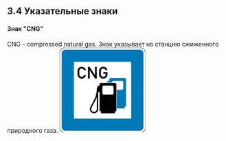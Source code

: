 ## 3.4 Указательные знаки

#### Знак "CNG"
<a>CNG - compressed natural gas. Знак указывает на станцию сжиженного природного газа.</a>
<img src="/img/sign/cng.png" alt="min speed sign" width="200"/>


